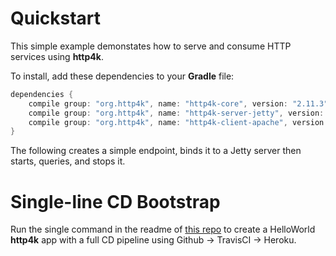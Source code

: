 # Quickstart

This simple example demonstates how to serve and consume HTTP services using **http4k**. 

To install, add these dependencies to your **Gradle** file:
```groovy
dependencies {
    compile group: "org.http4k", name: "http4k-core", version: "2.11.3"
    compile group: "org.http4k", name: "http4k-server-jetty", version: "2.11.3"
    compile group: "org.http4k", name: "http4k-client-apache", version: "2.11.3"
}
```

The following creates a simple endpoint, binds it to a Jetty server then starts, queries, and stops it.

<script src="http://gist-it.appspot.com/https://github.com/http4k/http4k/blob/master/src/docs/quickstart/example.kt"></script>

# Single-line CD Bootstrap
Run the single command in the readme of [this repo](https://github.com/http4k/http4k-bootstrap) to create a HelloWorld **http4k** app with a full CD pipeline using Github -> TravisCI -> Heroku.
